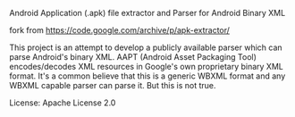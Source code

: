 
Android Application (.apk) file extractor and Parser for Android Binary XML

fork from https://code.google.com/archive/p/apk-extractor/

This project is an attempt to develop a publicly available parser which can parse Android's binary XML. AAPT (Android Asset Packaging Tool) encodes/decodes XML resources in Google's own proprietary binary XML format. It's a common believe that this is a generic WBXML format and any WBXML capable parser can parse it. But this is not true.


License: Apache License 2.0